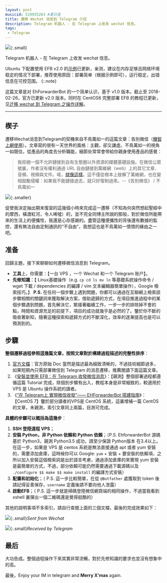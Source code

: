 ```yaml
---
layout: post
musicid: 519935263 #夏日星
title: 遷移 Wechat 消息到 Telegram 介绍
description: Telegram 机器人 - 在 Telegram 上收发 wechat 信息。
tags:
 - Telegram
---
```


![](https://ws2.sinaimg.cn/large/78905b2cgy1fpn4enf415j21z418gdu9.jpg){:.small}

Telegram 机器人 - 在 Telegram 上收发 wechat 信息。

<!--more-->

Ubuntu 下配置使用 EFB v2.0 的[示例](/EFBv2.0-Ubuntu)已更新，亲测，建议在内存足够且网络环境稳定的情况下部署，推荐使用原因：部署简单（根据示例即可），运行稳定，出错信息在可控范围。
{:.note}

这篇文章是对 EhForwarderBot 的一个简单认识，基于 v1.0 版本。截止至 2018-02-26，官方已更新 v2.0 版本。同时在 CentOS6 完整部署 EFB 的教程已更新，见[迁移 wechat 到 Telegram 之操作详解](https://www.ynewtime.com/EFB-sh)。

---

## 楔子

遷移Wechat消息到Telegram的契機來自不鳥萬如一的這篇文章：告別微信（[機智上網使用](https://telegra.ph/%E8%81%8A%E8%81%8A%E6%9C%BA%E6%99%BA%E4%B8%8A%E7%BD%91-12-03)）。文章寫的很有一天世界的風格：主觀，卻又謙虛。不鳥萬如一的視角一如既往，從產品的角度去分析職能，細節处常常會带給你親身使用產品的感覺：

>我拒絕一個不允許鏈接到自有生態圈以外資源的媒體基礎設施。在微信公眾號裏，作者沒有權利通過 URL 自由鏈接到萬維網（web）上的其它文章、音頻、視頻與文件。喏，[就像這樣](https://telegra.ph/Link-Wechat-To-Telegram-12-25)。這不僅從根本上肢解了萬維網，也在變相鼓勵侵權：如果我不能鏈接過去，就只好復制過來。--《告別微信》 / 不鳥萬如一

![](https://ws2.sinaimg.cn/large/78905b2cgy1fpn4fe8s0wj210y0iv78u.jpg){:.smaller}

促使我決定抽出期末復習的這幾個小時來完成這一遷移（不知為何突然想起聖經中的摩西，橫渡紅河，令人唏噓）的，並不完全同博主所說的那般，對於微信所能帶來的生活上的便攜性，我還是心存感謝的。盡管這種便攜性的背後還有數據的監控，還有無法自由定制通訊的“不自由”，我想這也是不鳥萬如一憤憤的緣由之一吧。

## 准备

回歸主題，接下來聊聊如何遷移微信消息到 Telegram。

* **工具**上，你需要：【一台 VPS ，一个 Wechat 和一个 Telegram 账户】。
* **先修知識**：【 Linux基礎操作（e.g.  `cp cd ls mv ln` 等基礎系統操作命令 / wget 下載 / dependencies 的編譯 / vim 文本編輯器簡單操作），Google 檢索技巧。】
**P.S.** 在任何一個步驟上遇到問題，你都可以通過在互聯網上檢索該步驟相關的關鍵詞來獲取解決方案，借助遞歸的方式，在項目推進過程中的某個步驟遇到問題，首先解決它，緊接著繼續工作，一步一步的排除掉不會的點，時間和資源充足的前提下，項目的成功就幾乎是必然的了。鑒於你不斷的吸收著新知，隨著這種探索和遞歸方式的不斷深化，效率的逐漸提高也是可以預測到的。

## 步驟

**整個遷移過程參照這幾篇文章，按照文章對於構建過程描述的完整性排序**：

1. [官方文檔](https://ehforwarderbot.readthedocs.io/en/latest/)：官方原始 Doc 當然是描述最為細致清晰的，不過技術細節過多，如果短期內只需部署微信到 Telegram 的消息遷移，推薦閱讀下面這篇文章。
2. 《[安裝並使用 EFB：在 Telegram 收發微信消息](https://blog.1a23.com/2017/01/09/EFB-How-to-Send-and-Receive-Messages-from-WeChat-on-Telegram-zh-CN/)》：【親測】整個部署過程都遵循這篇 Tutorial 完成，除個別步驟有出入，教程本身是非常細致的，較適用於 VPS 是 Ubuntu 操作系統的讀者。
3. 《[“在 Telegram上 實現微信收發”—— EHForwarderBot 搭建指南](https://ellinia.me/how-to-deploy-ehforwarderbot-on-centos7/)》：【CentOS 7】鑒於部分讀者的VPS是 CentOS 系統，這裏增補一篇 CentOS 的文章，未親測，索引文章同上兩篇，目測可完成。

**具體的步驟可以概括為這幾步**：

1. **SSH 登陸遠程 VPS**；  
2. **安裝 Python，非 Python 依賴和 Python 依賴**；（P.S. EhforwarderBot 源碼基於 Python3，親測 Python3.5 成功，請至少保證 Python版本 在3.4以上。在這一步，如果是 VPS 是 centos 系統是無法直接通過 apt 或者 yum 安裝的，需要添加倉庫，這時候你可以 Google: `yum` + 安裝 + 要安裝的依賴項，之所以加入安裝這個檢索詞是出於語言考慮，通過添加倉庫的來實現 yum 安裝是最簡單的方式，不過，部分依賴可能仍然需要通過下載源碼以及 `./configure $$ make $$ make install` 的編譯方式安裝）  
3. **配置和初始化**；（ P.S. 這一步比較簡單，在從 `@Botfather` 處獲取到 token 後請記得妥善保存，`username` 定義後請不要向他人泄露）  
4. **啟動EFB**；（ P.S. 這一步就是掃碼登陸微信網頁端的相同操作，不過當我看到 xshell 裏彈出一個二維碼還是覺得挺酷的）

其他的說明事項不多索引，請自行查閱上面的三個文檔，最後的完成效果如下：

![](https://ws2.sinaimg.cn/large/78905b2cgy1fpn4fvsvyhj20h80n5q3z.jpg){:.small}*Sent from Wechat*

![](https://ws2.sinaimg.cn/large/78905b2cgy1fpn4gcw84ij20ml0j1k8x.jpg){:.small}*Received by Telegram*

## 最后

大功告成。整個過程操作下來其實非常流暢，對於先修知識的要求也並沒有想象中的高。

最後，Enjoy your IM in telegram and **Merry X'mas** again.
